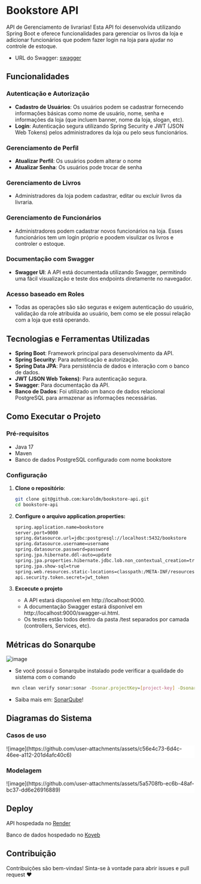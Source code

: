 # Bookstore API

API de Gerenciamento de livrarias! Esta API foi desenvolvida utilizando Spring Boot e oferece funcionalidades para gerenciar os livros da loja e adicionar funcionários que podem fazer login na loja para ajudar no controle de estoque.

- URL do Swagger: [swagger](https://bookstore-api-0pfv.onrender.com/swagger-ui.html)

## Funcionalidades

### Autenticação e Autorização
- **Cadastro de Usuários**: Os usuários podem se cadastrar fornecendo informações básicas como nome de usuário, nome, senha e informações da loja (que incluem banner, nome da loja, slogan, etc).
- **Login**: Autenticação segura utilizando Spring Security e JWT (JSON Web Tokens) pelos administradores da loja ou pelo seus funcionários.

### Gerenciamento de Perfil
- **Atualizar Perfil**: Os usuários podem alterar o nome
- **Atualizar Senha**: Os usuários pode trocar de senha

### Gerenciamento de Livros
- Administradores da loja podem cadastrar, editar ou excluir livros da livraria.

### Gerenciamento de Funcionários
- Administradores podem cadastrar novos funcionários na loja. Esses funcionários tem um login próprio e poodem visulizar os livros e controler o estoque.

### Documentação com Swagger
- **Swagger UI**: A API está documentada utilizando Swagger, permitindo uma fácil visualização e teste dos endpoints diretamente no navegador.

### Acesso baseado em Roles
- Todas as operações são são seguras e exigem autenticação do usuário, validação da role atribuída ao usuário, bem como se ele possui relação com a loja que está operando.

## Tecnologias e Ferramentas Utilizadas

- **Spring Boot**: Framework principal para desenvolvimento da API.
- **Spring Security**: Para autenticação e autorização.
- **Spring Data JPA**: Para persistência de dados e interação com o banco de dados.
- **JWT (JSON Web Tokens)**: Para autenticação segura.
- **Swagger**: Para documentação da API.
- **Banco de Dados**: Foi utilizado um banco de dados relacional PostgreSQL para armazenar as informações necessárias.

## Como Executar o Projeto

### Pré-requisitos
- Java 17
- Maven
- Banco de dados PostgreSQL configurado com nome bookstore

### Configuração

1. **Clone o repositório**:
   ```bash
   git clone git@github.com:karoldm/bookstore-api.git
   cd bookstore-api
   ```

2. **Configure o arquivo application.properties:**
    ```bash
    spring.application.name=bookstore
    server.port=9000
    spring.datasource.url=jdbc:postgresql://localhost:5432/bookstore
    spring.datasource.username=username
    spring.datasource.password=password
    spring.jpa.hibernate.ddl-auto=update
    spring.jpa.properties.hibernate.jdbc.lob.non_contextual_creation=true
    spring.jpa.show-sql=true
    spring.web.resources.static-locations=classpath:/META-INF/resources/,classpath:/resources/,classpath:/static/,classpath:/public/
    api.security.token.secret=jwt_token
   ```
3. **Excecute o projeto**
   - A API estará disponível em http://localhost:9000.
   - A documentação Swagger estará disponível em http://localhost:9000/swagger-ui.html.
   - Os testes estão todos dentro da pasta /test separados por camada (controllers, Services, etc).


## Métricas do Sonarqube

![image](https://github.com/user-attachments/assets/c6935aa5-07d7-40aa-bb2d-b18c4d56f91e)

- Se você possui o Sonarqube instalado pode verificar a qualidade do sistema com o comando
```bash
  mvn clean verify sonar:sonar -Dsonar.projectKey=[project-key] -Dsonar.projectName='[project-name]' -Dsonar.host.url=http://localhost:9001 -Dsonar.token=[project-token] -Dsonar.coverage.jacoco.xmlReportPaths=target/site/jacoco/jacoco.xml -Dsonar.java.binaries=target/classes -Dsonar.junit.reportPaths=target/surefire-reports -Dsonar.verbose=true 
```
- Saiba mais em: [SonarQube](https://www.sonarsource.com/)!


## Diagramas do Sistema

### Casos de uso

<div style="background-color: white; display: inline-block;">
![image](https://github.com/user-attachments/assets/c56e4c73-6d4c-46ee-a112-201d4afc40c6)
</div>

### Modelagem

<div style="background-color: white; display: inline-block;">
![image](https://github.com/user-attachments/assets/5a5708fb-ec6b-48af-bc37-dd6e26916889)
</div>

## Deploy
API hospedada no [Render](https://render.com/)

Banco de dados hospedado no [Koyeb](https://app.koyeb.com/)


## Contribuição
Contribuições são bem-vindas! Sinta-se à vontade para abrir issues e pull request ❤️
